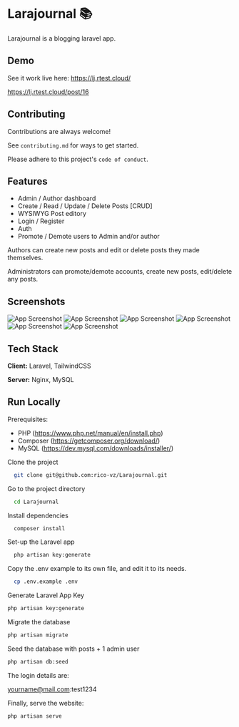 # Larajournal 📚
Larajournal is a blogging laravel app. 
## Demo

See it work live here: https://lj.rtest.cloud/

https://lj.rtest.cloud/post/16
## Contributing

Contributions are always welcome!

See `contributing.md` for ways to get started.

Please adhere to this project's `code of conduct`.


## Features

- Admin / Author dashboard
- Create / Read / Update / Delete Posts [CRUD]
- WYSIWYG Post editory
- Login / Register
- Auth
- Promote / Demote users to Admin and/or author

Authors can create new posts and edit or delete posts they made themselves.

Administrators can promote/demote accounts, create new posts, edit/delete any posts.


## Screenshots

![App Screenshot](https://i.imgur.com/8Cr7WCM.png)
![App Screenshot](https://i.imgur.com/nICWzZ7.png)
![App Screenshot](https://i.imgur.com/dREzRhM.png)
![App Screenshot](https://i.imgur.com/VSSsJvV.png)
![App Screenshot](https://i.imgur.com/NqcIt5L.png)
![App Screenshot](https://i.imgur.com/tdGpcA5.png)
## Tech Stack

**Client:** Laravel, TailwindCSS

**Server:** Nginx, MySQL 


## Run Locally
Prerequisites:
- PHP (https://www.php.net/manual/en/install.php)
- Composer (https://getcomposer.org/download/)
- MySQL (https://dev.mysql.com/downloads/installer/)

Clone the project

```bash
  git clone git@github.com:rico-vz/Larajournal.git
```

Go to the project directory

```bash
  cd Larajournal
```

Install dependencies

```bash
  composer install
```

Set-up the Laravel app

```bash
  php artisan key:generate
```

Copy the .env example to its own file, and edit it to its needs.

```bash
  cp .env.example .env

```

Generate Laravel App Key

```bash
php artisan key:generate
```

Migrate the database

```bash
php artisan migrate
```

Seed the database with posts + 1 admin user

```bash
php artisan db:seed
```
The login details are:

yourname@mail.com:test1234


Finally, serve the website:

```bash
php artisan serve
```
